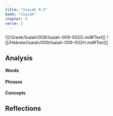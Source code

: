 ```yaml
---
title: "Isaiah 9:2"
book: "Isaiah"
chapter: 9
verse: 2
---
```

![[/Greek/Isaiah/009/Isaiah-009-002G.md#Text]]
![[/Hebrew/Isaiah/009/Isaiah-009-002H.md#Text]]

## Analysis

#### Words

#### Phrases

#### Concepts

## Reflections
